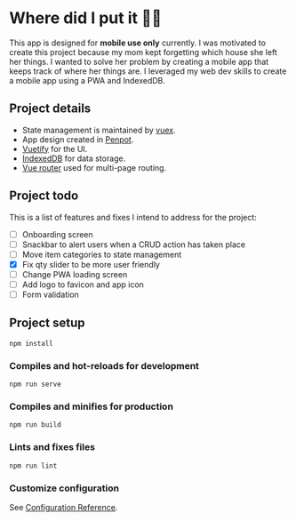 # Where did I put it :woman_shrugging:

This app is designed for **mobile use only** currently. I was motivated to create this project because my mom kept forgetting which house she left her things. I wanted to solve her problem by creating a mobile app that keeps track of where her things are. I leveraged my web dev skills to create a mobile app using a PWA and IndexedDB.

## Project details
- State management is maintained by [vuex](https://vuex.vuejs.org/).
- App design created in [Penpot](https://penpot.app/).
- [Vuetify](https://vuetifyjs.com/en/) for the UI.
- [IndexedDB](https://github.com/jakearchibald/idb) for data storage.
- [Vue router](https://router.vuejs.org/) used for multi-page routing. 

## Project todo
This is a list of features and fixes I intend to address for the project:

- [ ] Onboarding screen
- [ ] Snackbar to alert users when a CRUD action has taken place
- [ ] Move item categories to state management
- [X] Fix qty slider to be more user friendly
- [ ] Change PWA loading screen
- [ ] Add logo to favicon and app icon
- [ ] Form validation

## Project setup
```
npm install
```

### Compiles and hot-reloads for development
```
npm run serve
```

### Compiles and minifies for production
```
npm run build
```

### Lints and fixes files
```
npm run lint
```

### Customize configuration
See [Configuration Reference](https://cli.vuejs.org/config/).
